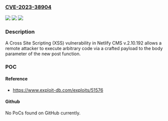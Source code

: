 ### [CVE-2023-38904](https://cve.mitre.org/cgi-bin/cvename.cgi?name=CVE-2023-38904)
![](https://img.shields.io/static/v1?label=Product&message=n%2Fa&color=blue)
![](https://img.shields.io/static/v1?label=Version&message=n%2Fa&color=blue)
![](https://img.shields.io/static/v1?label=Vulnerability&message=n%2Fa&color=brighgreen)

### Description

A Cross Site Scripting (XSS) vulnerability in Netlify CMS v.2.10.192 allows a remote attacker to execute arbitrary code via a crafted payload to the body parameter of the new post function.

### POC

#### Reference
- https://www.exploit-db.com/exploits/51576

#### Github
No PoCs found on GitHub currently.

